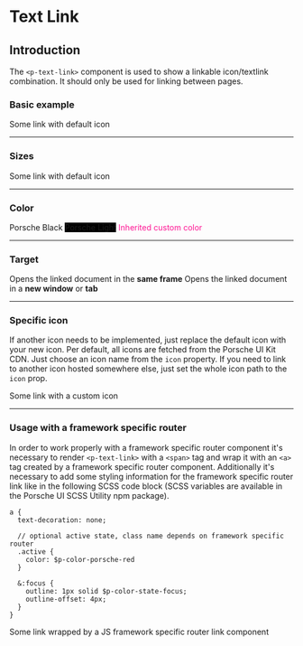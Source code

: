 # Text Link

## Introduction
The `<p-text-link>` component is used to show a linkable icon/textlink combination. It should only be used for linking between pages.

### Basic example

<Playground>
  <p-text-link href="https://ui.porsche.com">Some link with default icon</p-text-link>
</Playground>

---

### Sizes

<Playground>
  <template #configurator>
    <select @change="variant = $event.target.value">
      <option disabled>Select a style variant</option>
      <option>copy</option>
      <option>small</option>
      <option>12</option>
      <option>16</option>
      <option>18</option>
      <option>20</option>
      <option>20-thin</option>
      <option>24</option>
      <option>24-thin</option>
      <option>28</option>
      <option>28-thin</option>
      <option>30</option>
      <option>30-thin</option>
      <option>32</option>
      <option>32-thin</option>
      <option>36</option>
      <option>36-thin</option>
      <option>42</option>
      <option>42-thin</option>
      <option>44</option>
      <option>44-thin</option>
      <option>48</option>
      <option>48-thin</option>
      <option>52</option>
      <option>52-thin</option>
      <option>60</option>
      <option selected>60-thin</option>
      <option>62</option>
      <option>62-thin</option>
      <option>72</option>
      <option>72-thin</option>
      <option>84</option>
      <option>84-thin</option>
    </select>
  </template>
  <p-text-link href="https://ui.porsche.com" :variant="variant">Some link with default icon</p-text-link>
</Playground>

---

### Color

<Playground :childElementLayout="{spacing: 'inline'}">
  <p-text-link href="https://ui.porsche.com" color="porsche-black">Porsche Black</p-text-link>
  <p-text-link href="https://ui.porsche.com" color="porsche-light" style="background: black;">Porsche Light</p-text-link>
  <p-text-link href="https://ui.porsche.com" color="inherit" style="color: deeppink;">Inherited custom color</p-text-link>
</Playground>

---

### Target

<Playground :childElementLayout="{spacing: 'block'}">
  <p-text-link href="https://ui.porsche.com" target="self">Opens the linked document in the <b>same frame</b></p-text-link>
  <p-text-link href="https://ui.porsche.com" target="blank">Opens the linked document in a <b>new window</b> or <b>tab</b></p-text-link>
</Playground>

---

### Specific icon
If another icon needs to be implemented, just replace the default icon with your new icon. Per default, all icons are fetched from the Porsche UI Kit CDN. Just choose an icon name from the `icon` property.
If you need to link to another icon hosted somewhere else, just set the whole icon path to the `icon` prop.

<Playground>
  <p-text-link href="https://ui.porsche.com" icon="delete">Some link with a custom icon</p-text-link>
</Playground>

---

### Usage with a framework specific router
In order to work properly with a framework specific router component it's necessary to render `<p-text-link>` with a `<span>` tag and wrap it with an `<a>` tag created by a framework specific router component.
Additionally it's necessary to add some styling information for the framework specific router link like in the following SCSS code block (SCSS variables are available in the Porsche UI SCSS Utility npm package).

```
a {
  text-decoration: none;
  
  // optional active state, class name depends on framework specific router
  .active {
    color: $p-color-porsche-red
  }
  
  &:focus {
    outline: 1px solid $p-color-state-focus;
    outline-offset: 4px;
  }
}
```

<Playground>
  <a href="https://ui.porsche.com">
    <p-text-link tag="span">Some link wrapped by a JS framework specific router link component</p-text-link>
  </a>
</Playground>


<script lang="ts">
  import { Component, Vue } from 'vue-property-decorator';
  
  @Component
  export default class PlaygroundTextLink extends Vue {
    public variant: string = '60-thin';
  }
</script>

<style scoped lang="scss">
  @import '../../../../../../../packages/ui-kit-scss-utils/index';

  a {
    text-decoration: none;
      
    &:focus {
      outline: 1px solid $p-color-state-focus;
      outline-offset: 4px;
    }
  }
</style>